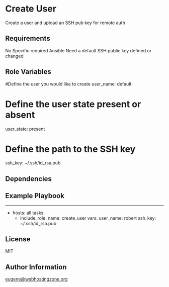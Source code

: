 Create User
=========

Create a user and upload an SSH pub key for remote auth

Requirements
------------

No Specific required Ansible
Need a default SSH public key defined or changed

Role Variables
--------------

#Define the user you would like to create
user_name: default
# Define the user state present or absent
user_state: present
# Define the path to the SSH key
ssh_key: ~/.ssh/id_rsa.pub

Dependencies
------------


Example Playbook
----------------

---
- hosts: all
  tasks:
     - include_role:
         name: create_user
       vars:
         user_name: robert
         ssh_key: ~/.ssh/id_rsa.pub


License
-------

MIT

Author Information
------------------

eugene@webhostingzone.org
